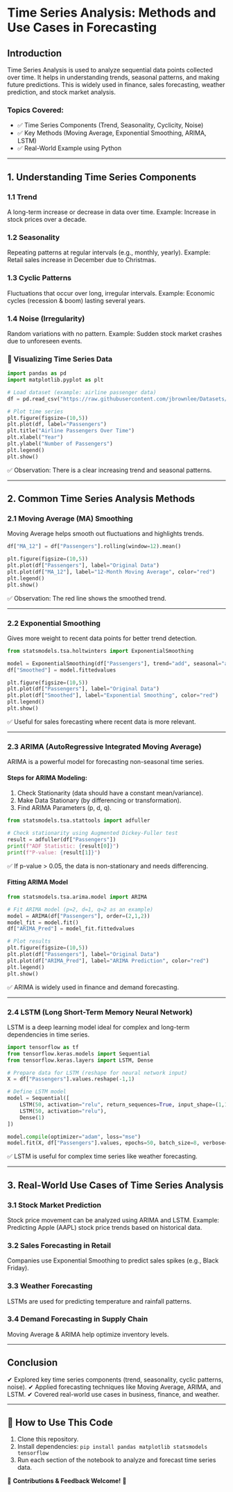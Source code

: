 # Time Series Analysis: Methods and Use Cases in Forecasting

## Introduction
Time Series Analysis is used to analyze sequential data points collected over time. It helps in understanding trends, seasonal patterns, and making future predictions. This is widely used in finance, sales forecasting, weather prediction, and stock market analysis.

### Topics Covered:
- ✅ Time Series Components (Trend, Seasonality, Cyclicity, Noise)
- ✅ Key Methods (Moving Average, Exponential Smoothing, ARIMA, LSTM)
- ✅ Real-World Example using Python

---

## 1. Understanding Time Series Components

### 1.1 Trend
A long-term increase or decrease in data over time.
Example: Increase in stock prices over a decade.

### 1.2 Seasonality
Repeating patterns at regular intervals (e.g., monthly, yearly).
Example: Retail sales increase in December due to Christmas.

### 1.3 Cyclic Patterns
Fluctuations that occur over long, irregular intervals.
Example: Economic cycles (recession & boom) lasting several years.

### 1.4 Noise (Irregularity)
Random variations with no pattern.
Example: Sudden stock market crashes due to unforeseen events.

### 🔹 Visualizing Time Series Data
```python
import pandas as pd  
import matplotlib.pyplot as plt  

# Load dataset (example: airline passenger data)
df = pd.read_csv("https://raw.githubusercontent.com/jbrownlee/Datasets/master/airline-passengers.csv", parse_dates=['Month'], index_col='Month')  

# Plot time series
plt.figure(figsize=(10,5))
plt.plot(df, label="Passengers")
plt.title("Airline Passengers Over Time")
plt.xlabel("Year")
plt.ylabel("Number of Passengers")
plt.legend()
plt.show()
```
✅ Observation: There is a clear increasing trend and seasonal patterns.

---

## 2. Common Time Series Analysis Methods

### 2.1 Moving Average (MA) Smoothing
Moving Average helps smooth out fluctuations and highlights trends.
```python
df["MA_12"] = df["Passengers"].rolling(window=12).mean()

plt.figure(figsize=(10,5))
plt.plot(df["Passengers"], label="Original Data")
plt.plot(df["MA_12"], label="12-Month Moving Average", color="red")
plt.legend()
plt.show()
```
✅ Observation: The red line shows the smoothed trend.

---

### 2.2 Exponential Smoothing
Gives more weight to recent data points for better trend detection.
```python
from statsmodels.tsa.holtwinters import ExponentialSmoothing  

model = ExponentialSmoothing(df["Passengers"], trend="add", seasonal="add", seasonal_periods=12).fit()  
df["Smoothed"] = model.fittedvalues  

plt.figure(figsize=(10,5))
plt.plot(df["Passengers"], label="Original Data")
plt.plot(df["Smoothed"], label="Exponential Smoothing", color="red")
plt.legend()
plt.show()
```
✅ Useful for sales forecasting where recent data is more relevant.

---

### 2.3 ARIMA (AutoRegressive Integrated Moving Average)
ARIMA is a powerful model for forecasting non-seasonal time series.

#### Steps for ARIMA Modeling:
1. Check Stationarity (data should have a constant mean/variance).
2. Make Data Stationary (by differencing or transformation).
3. Find ARIMA Parameters (p, d, q).

```python
from statsmodels.tsa.stattools import adfuller  

# Check stationarity using Augmented Dickey-Fuller test
result = adfuller(df["Passengers"])
print(f"ADF Statistic: {result[0]}")
print(f"P-value: {result[1]}")
```
✅ If p-value > 0.05, the data is non-stationary and needs differencing.

#### Fitting ARIMA Model
```python
from statsmodels.tsa.arima.model import ARIMA  

# Fit ARIMA model (p=2, d=1, q=2 as an example)
model = ARIMA(df["Passengers"], order=(2,1,2))
model_fit = model.fit()
df["ARIMA_Pred"] = model_fit.fittedvalues  

# Plot results
plt.figure(figsize=(10,5))
plt.plot(df["Passengers"], label="Original Data")
plt.plot(df["ARIMA_Pred"], label="ARIMA Prediction", color="red")
plt.legend()
plt.show()
```
✅ ARIMA is widely used in finance and demand forecasting.

---

### 2.4 LSTM (Long Short-Term Memory Neural Network)
LSTM is a deep learning model ideal for complex and long-term dependencies in time series.
```python
import tensorflow as tf  
from tensorflow.keras.models import Sequential  
from tensorflow.keras.layers import LSTM, Dense  

# Prepare data for LSTM (reshape for neural network input)
X = df["Passengers"].values.reshape(-1,1)

# Define LSTM model
model = Sequential([
    LSTM(50, activation="relu", return_sequences=True, input_shape=(1,1)),
    LSTM(50, activation="relu"),
    Dense(1)
])

model.compile(optimizer="adam", loss="mse")  
model.fit(X, df["Passengers"].values, epochs=50, batch_size=8, verbose=0)
```
✅ LSTM is useful for complex time series like weather forecasting.

---

## 3. Real-World Use Cases of Time Series Analysis

### 3.1 Stock Market Prediction
Stock price movement can be analyzed using ARIMA and LSTM.
Example: Predicting Apple (AAPL) stock price trends based on historical data.

### 3.2 Sales Forecasting in Retail
Companies use Exponential Smoothing to predict sales spikes (e.g., Black Friday).

### 3.3 Weather Forecasting
LSTMs are used for predicting temperature and rainfall patterns.

### 3.4 Demand Forecasting in Supply Chain
Moving Average & ARIMA help optimize inventory levels.

---

## Conclusion
✔ Explored key time series components (trend, seasonality, cyclic patterns, noise).
✔ Applied forecasting techniques like Moving Average, ARIMA, and LSTM.
✔ Covered real-world use cases in business, finance, and weather.

---

## 📌 How to Use This Code
1. Clone this repository.
2. Install dependencies: `pip install pandas matplotlib statsmodels tensorflow`
3. Run each section of the notebook to analyze and forecast time series data.

📢 **Contributions & Feedback Welcome!** 🚀
